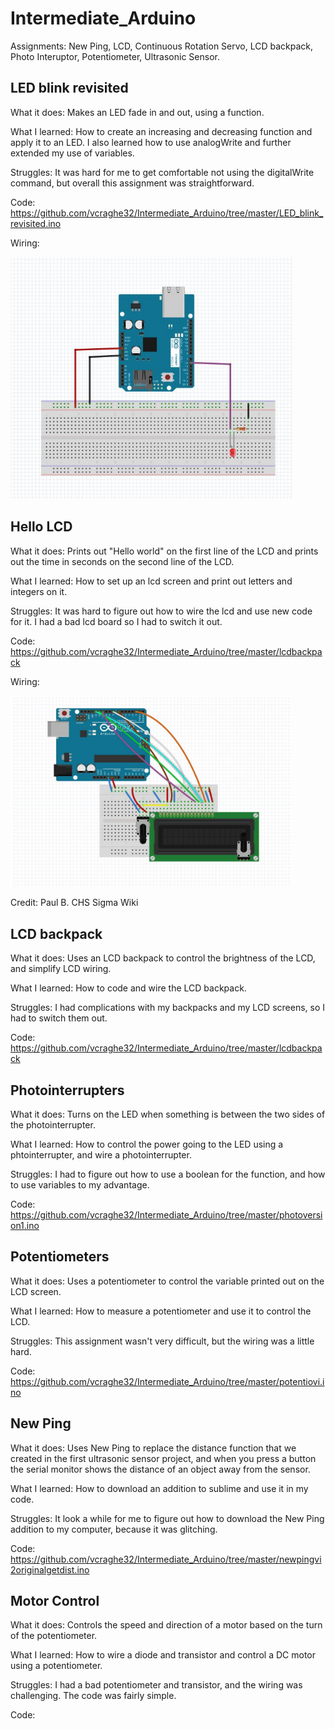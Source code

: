 # Intermediate_Arduino
Assignments: New Ping, LCD, Continuous Rotation Servo, LCD backpack, Photo Interuptor, Potentiometer, Ultrasonic Sensor.

## LED blink revisited
 
What it does: Makes an LED fade in and out, using a function.


What I learned: How to create an increasing and decreasing function and apply it to an LED. I also learned how to use analogWrite and further extended my use of variables. 

Struggles: It was hard for me to get comfortable not using the digitalWrite command, but overall this assignment was straightforward.

Code:  https://github.com/vcraghe32/Intermediate_Arduino/tree/master/LED_blink_revisited.ino 

Wiring:

<img src="Images/blinkscreenshotv2.JPG" width="450">

## Hello LCD

What it does: Prints out "Hello world" on the first line of the LCD and prints out the time in seconds on the second line of the LCD.

What I learned: How to set up an lcd screen and print out letters and integers on it.

Struggles: It was hard to figure out how to wire the lcd and use new code for it. I had a bad lcd board so I had to switch it out.

Code:  https://github.com/vcraghe32/Intermediate_Arduino/tree/master/lcdbackpack

Wiring:

<img src="Images/lcd_wiring_no_backpack.JPG" width="450">

Credit: Paul B. CHS Sigma Wiki

## LCD backpack

What it does: Uses an LCD backpack to control the brightness of the LCD, and simplify LCD wiring.

What I learned: How to code and wire the LCD backpack.

Struggles: I had complications with my backpacks and my LCD screens, so I had to switch them out. 

Code:  https://github.com/vcraghe32/Intermediate_Arduino/tree/master/lcdbackpack

## Photointerrupters

What it does: Turns on the LED when something is between the two sides of the photointerrupter.

What I learned: How to control the power going to the LED using a phtointerrupter, and wire a photointerrupter.

Struggles: I had to figure out how to use a boolean for the function, and how to use variables to my advantage.

Code:  https://github.com/vcraghe32/Intermediate_Arduino/tree/master/photoversion1.ino

## Potentiometers

What it does: Uses a potentiometer to control the variable printed out on the LCD screen.

What I learned: How to measure a potentiometer and use it to control the LCD.

Struggles: This assignment wasn't very difficult, but the wiring was a little hard.

Code:  https://github.com/vcraghe32/Intermediate_Arduino/tree/master/potentiovi.ino

## New Ping

What it does: Uses New Ping to replace the distance function that we created in the first ultrasonic sensor project, and when you press a button the serial monitor shows the distance of an object away from the sensor.

What I learned: How to download an addition to sublime and use it in my code.

Struggles: It look a while for me to figure out how to download the New Ping addition to my computer, because it was glitching.

Code:  https://github.com/vcraghe32/Intermediate_Arduino/tree/master/newpingvi2originalgetdist.ino

## Motor Control

What it does: Controls the speed and direction of a motor based on the turn of the potentiometer.

What I learned: How to wire a diode and transistor and control a DC motor using a potentiometer.

Struggles: I had a bad potentiometer and transistor, and the wiring was challenging. The code was fairly simple.

Code:  

